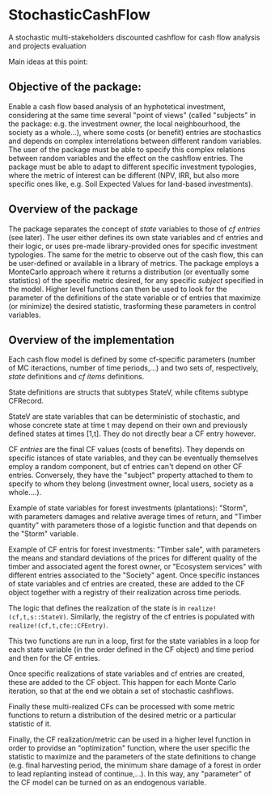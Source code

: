 # StochasticCashFlow
A stochastic multi-stakeholders discounted cashflow for cash flow analysis and projects evaluation


Main ideas at this point:

## Objective of the package:

Enable a cash flow based analysis of an hyphotetical investment, considering at the same time several "point of views" (called "subjects" in the package: e.g. the investment owner, the local neighbourhood, the society as a whole...), where some costs (or benefit) entries are stochastics and depends on complex interrelations between different random variables. The user of the package must be able to specify this complex relations between random variables and the effect on the cashflow entries.
The package must be able to adapt to different specific investment typologies, where the metric of interest can be different (NPV, IRR, but also more specific ones like, e.g. Soil Expected Values for land-based investments).

## Overview of the package 

The package separates the concept of _state_ variables to those of _cf entries_ (see later). The user either defines its own state variables and cf entries and their logic, or uses pre-made library-provided ones for specific investment typologies. The same for the metric to observe out of the cash flow, this can be user-defined or available in a library of metrics.
The package employs a MonteCarlo approach where it returns a distribution (or eventually some statistics) of the specific metric desired, for any specific _subject_ specified in the model.
Higher level functions can then be used to look for the parameter of the definitions of the state variable or cf entries that maximize (or minimize) the desired statistic, trasforming these parameters in control variables.

## Overview of the implementation

Each cash flow model is defined by some cf-specific parameters (number of MC iteractions, number of time periods,...) and two sets of, respectively, _state_ definitions and _cf items_ definitions.

State definitions are structs that subtypes StateV, while cfitems subtype CFRecord.

StateV are state variables that can be deterministic of stochastic, and whose concrete state at time t may depend on their own and previously defined states at times [1,t]. They do not directly bear a CF entry however.

CF _entries_ are the final CF values (costs of benefits). They depends on specific istances of state variables, and they can be eventually themselves employ a random component, but cf entries can't depend on other CF entries. Conversely, they have the "subject" property attached to them to specify to whom they belong (investment owner, local users, society as a whole....).

Example of state variables for forest investments (plantations): "Storm", with parameters damages and relative average times of return, and "Timber quantity" with parameters those of a logistic function and that depends on the "Storm" variable.

Example of CF entris for forest investments: "Timber sale", with parameters the means and standard deviations of the prices for different quality of the timber and associated agent the forest owner, or "Ecosystem services" with different entries associated to the "Society" agent. 
Once specific instances of state variables and cf entries are created, these are added to the CF object together with a registry of their realization across time periods.

The logic that defines the realization of the state is in `realize!(cf,t,s::StateV)`. Similarly, the registry of the cf entries is populated with `realize!(cf,t,cfe::CFEntry)`.

This two functions are run in a loop, first for the state variables in a loop for each state variable (in the order defined in the CF object) and time period and then for the CF entries. 

Once specific realizations of state variables and cf entries are created, these are added to the CF object. This happen for each Monte Carlo iteration, so that at the end we obtain a set of stochastic cashflows.

Finally these multi-realized CFs can be processed with some metric functions to return a distribution of the desired metric or a particular statistic of it.

Finally, the CF realization/metric can be used in a higher level function in order to providse an "optimization" function, where the user specific the statistic to maximize and the parameters of the state definitions to change (e.g. final harvesting period, the minimum share damage of a forest in order to lead replanting instead of continue,...). In this way, any "parameter" of the CF model can be turned on as an endogenous variable.
